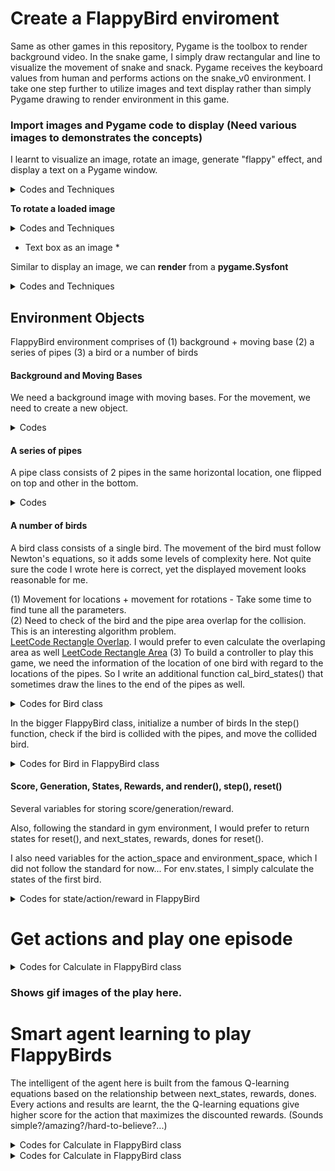 # Create a FlappyBird enviroment

Same as other games in this repository, Pygame is the toolbox to render background video.
In the snake game, I simply draw rectangular and line to visualize the movement of snake and snack. Pygame receives the keyboard values from human and performs actions on the snake_v0 environment.
I take one step further to utilize images and text display rather than simply Pygame drawing to render environment in this game.

### Import images and Pygame code to display (Need various images to demonstrates the concepts)

I learnt to visualize an image, rotate an image, generate "flappy" effect, and display a text on a Pygame window.

<details><summary>Codes and Techniques</summary>
<p>

To access the images in other folder: **os.path.join('name1', 'name2')**. 
to load an image: **pygame.image.load(dir)** - its reversed function is *pygame.image.save(dir)* to save an image.
Several useful transforms are **scale, flip, rotate

```python
pipe_img = pygame.image.load(os.path.join('imgs','pipe.png'))
pipe_img = pygame.transform.scale(pipe_img, (int(WIN_WIDTH//8), WIN_HEIGHT))
pipe_img_flip = pygame.transform.flip(pipe_img,False, True)

bird_imgs = [pygame.image.load(os.path.join('imgs','bird{}.png'.format(x))) for x in range(1,4)]
```

**To display a loaded image**
```python
win.blit(self.img, (self.x, self.y))
```

</p>
</details>



**To rotate a loaded image**

<details><summary>Codes and Techniques</summary>
<p>
```python
topleft, angle = (self.x, self.y), self.tilt
rotated_image = pygame.transform.rotate(image, angle)
new_rect = rotated_image.get_rect(center = image.get_rect(topleft = topleft).center)

win.blit(rotated_image, new_rect.topleft)
```
</p>
</details>

**Interesting code to visualize the "flappy" movements** 

The code can be shorter by writing some mapping functions, however, I prefer the code written this way for better clarity as I immediately understand the code in the first time I see it.

<details><summary>Codes and Techniques</summary>
<p>
```python
self.img_count += 1
if   self.img_count< 1*self.flip_every: index = 0
elif self.img_count< 2*self.flip_every: index = 1
elif self.img_count< 3*self.flip_every: index = 2
elif self.img_count< 4*self.flip_every: index = 1
else:
    index = 0
    self.img_count = 0

image = self.imgs[index]
```
</p>
</details>

* Text box as an image *

Similar to display an image, we can **render** from a **pygame.Sysfont**

<details><summary>Codes and Techniques</summary>
<p>

```python
pygame.font.init()
STAT_FONT = pygame.font.SysFont("comicsans", 50)
score_label = STAT_FONT.render('Scores: ' + str(int(self.score)), 2, (255,255,255))
self.win.blit(score_label, (WIN_WIDTH - score_label.get_width()-15, 10))
pygame.display.update()
```

</p>
</details>




## Environment Objects

FlappyBird environment comprises of (1) background + moving base (2) a series of pipes (3) a bird or a number of birds

#### Background and Moving Bases

We need a background image with moving bases. For the movement, we need to create a new object.  

<details><summary>Codes</summary>
<p>

```python
class Base():
    def __init__(base):
        base.img = base_img
        base.x, base.y  = 0, WIN_HEIGHT- int(WIN_HEIGHT/5)
        
    def move(base):
        base.x += -VEL if base.x>-WIN_WIDTH else -VEL + WIN_WIDTH

    def draw(base, win):
        for i in [0,1]:
            win.blit(base_img, (base.x + i*WIN_WIDTH,base.y))

```

In the upper FlappyBird object:

```python
class FlappyBird():
    def __init__(self, nbirds = 1):
        self.win = pygame.display.set_mode((WIN_WIDTH, WIN_HEIGHT))
        self.base = Base()
        
    def render(self):
        self.win.blit(bg_img, (0,0))  #Draw background
        self.base.draw(self.win)
```

</p>
</details>



#### A series of pipes

A pipe class consists of 2 pipes in the same horizontal location, one flipped on top and other in the bottom.
    
<details><summary>Codes</summary>
<p>
    
```python
class Pipe():
    GAP = int(WIN_HEIGHT//4)
    RANGE_LOW, RANGE_HIGH = int(WIN_HEIGHT//16), WIN_HEIGHT- int(WIN_HEIGHT/5)
    PIPE_WIDTH, PIPE_HEIGHT = pipe_img.get_width(), pipe_img.get_height()

    def __init__(self, x):
        self.img, self.img_flip = pipe_img, pipe_img_flip

        self.x = x
        self.y = random.randrange(self.GAP + self.RANGE_LOW, self.RANGE_HIGH-self.RANGE_LOW)
        self.y_flip = self.y - self.GAP - self.PIPE_HEIGHT
        self.isValid = 1

    def move(self):
        self.x += -VEL
        if self.x<-self.PIPE_WIDTH: self.isValid = 0

    def draw(self, win):
        win.blit(self.img, (self.x, self.y))
        win.blit(self.img_flip, (self.x, self.y_flip))  
```

In the main environment, we need to create a series of pipes that keep running over the Pygame window

```python
            
class FlappyBird():
    def __init__(self, nbirds = 1):
        self.pipe_dist = int(WIN_WIDTH/3)
        self.pipes = [Pipe(self.pipe_dist*i) for i in range(2,6)]
        
    def reset(self):
        self.pipes = [Pipe(self.pipe_dist*i) for i in range(2,6)]
    
    def render(self):
        self.win.blit(bg_img, (0,0))
        self.base.draw(self.win)
        for pipe in self.pipes:
            pipe.draw(self.win)
    
     def step(self, action):
        #redraw the pipe if it goes out of screen
        if self.pipes[0].isValid == 0:
            new_pipe = Pipe(self.pipes[-1].x+self.pipe_dist)
            self.pipes = self.pipes[1:] +[new_pipe]
        self.base.move()
        for pipe in self.pipes:
            pipe.move()
```

</p>
</details>
    
    
#### A number of birds

A bird class consists of a single bird. The movement of the bird must follow Newton's equations, so it adds some levels of complexity here. Not quite sure the code I wrote here is correct, yet the displayed movement looks reasonable for me.

(1) Movement for locations + movement for rotations - Take some time to find tune all the parameters.  
(2) Need to check of the bird and the pipe area overlap for the collision. This is an interesting algorithm problem.  
[LeetCode Rectangle Overlap](https://leetcode.com/problems/rectangle-overlap/). I would prefer to even calculate the overlaping area as well [LeetCode Rectangle Area](https://leetcode.com/problems/rectangle-area/) 
(3) To build a controller to play this game, we need the information of the location of one bird with regard to the locations of the pipes. So I write an additional function cal_bird_states() that sometimes draw the lines to the end of the pipes as well.  
    
<details><summary>Codes for Bird class</summary>
<p>

```python
class Bird():
    BIRD_WIDTH, BIRD_HEIGHT = bird_imgs[0].get_width(), bird_imgs[0].get_height()
    
    def __init__(self, x, y):
        self.imgs = bird_imgs
        self.img_count = 0
        self.flip_every = 1
        
        self.x, self.y = x, y
        self.tilt = 0  # degrees to tilt
        
        #Newton equations
        self.velocity, self.rotation_velocity = 0, 0
        self.gravity, self.rotation_gravity  = 4.5, 5
        self.isCollided = False
        
    def jump(self):
        self.velocity = -self.gravity
        self.rotation_velocity = 5
        
        self.y += self.velocity
        self.tilt = 10
        #self.tilt = self.tilt + self.rotation_velocity if self.tilt>-70 and self.tilt<30 else self.tilt
        
    def move(self):
        self.velocity += self.gravity
        self.rotation_velocity = -self.rotation_gravity
        
        self.y += self.velocity
        self.tilt = self.tilt + self.rotation_velocity if self.tilt>-70 and self.tilt<30 else self.tilt
        
        
    def draw(self, win):
        self.img_count += 1
        if   self.img_count< 1*self.flip_every: index = 0
        elif self.img_count< 2*self.flip_every: index = 1
        elif self.img_count< 3*self.flip_every: index = 2
        elif self.img_count< 4*self.flip_every: index = 1
        else:
            index = 0
            self.img_count = 0
        
        image = self.imgs[index]
        
        topleft, angle = (self.x, self.y), self.tilt
        rotated_image = pygame.transform.rotate(image, angle)
        new_rect = rotated_image.get_rect(center = image.get_rect(topleft = topleft).center)
        
        win.blit(rotated_image, new_rect.topleft)
        
    def collision(self, pipes):
        for pipe in pipes:
            x = min(self.x + self.BIRD_WIDTH - pipe.x, pipe.x + pipe.PIPE_WIDTH - self.x)
            y = max(self.y + self.BIRD_HEIGHT-pipe.y, pipe.y_flip + pipe.PIPE_HEIGHT - self.y)
            if x>0 and y>0:
                self.isCollided = True
                return True
        self.isCollided = False
        return False
    
    def cal_bird_states(self, win, pipes, draw = False):
        middle = self.y + int(self.BIRD_WIDTH/2)
        if draw: pygame.draw.rect(win, (255,0,0), (self.x, self.y,10,10))
        
        for pipe in pipes:
            if draw: pygame.draw.line(win, (255,0,0), (self.x+self.BIRD_WIDTH, middle), (pipe.x+ pipe.PIPE_WIDTH, pipe.y-pipe.GAP))
            if draw: pygame.draw.line(win, (255,0,0), (self.x+self.BIRD_WIDTH, middle), (pipe.x+ pipe.PIPE_WIDTH, pipe.y))
            if pipe.x + pipe.PIPE_WIDTH> self.x:
                if draw: pygame.display.update()
                return np.array([middle, pipe.y, pipe.y - pipe.GAP, pipe.x + pipe.PIPE_WIDTH])
#         if draw: pygame.display.update()
        return np.array([middle, pipe.y, pipe.y - pipe.GAP, pipe.x + pipe.PIPE_WIDTH-self.x])
    
```

</p>
</details>
    
In the bigger FlappyBird class, initialize a number of birds
In the step() function, check if the bird is collided with the pipes, and move the collided bird.

<details><summary>Codes for Bird in FlappyBird class</summary>
<p>

```python
class FlappyBird():
    def __init__(self, nbirds = 1):
        self.nbirds = nbirds
        self.birds = [Bird(random.randrange(int(WIN_WIDTH*0.05),int(WIN_WIDTH*0.7)),
                           random.randrange(int(WIN_HEIGHT/8),int(WIN_HEIGHT*4/5))) 
                      for i in range(self.nbirds)]
                      
    def reset(self):
        self.birds = [Bird(random.randrange(int(WIN_WIDTH*0.05),int(WIN_WIDTH*0.7)),
                           random.randrange(int(WIN_HEIGHT/8),int(WIN_HEIGHT*4/5))) 
                      for i in range(self.nbirds)]

    def render(self):
        for bird in self.birds:
            bird.draw(self.win)
    
    def step(self, action):
  
        # move the birds and check collision
        remaining_birds = []
        for i,bird in enumerate(self.birds):
            if action[i] == 0: bird.move()
            else:              bird.jump()
            
            done = bird.collision(self.pipes)
           
            if not done:
                remaining_birds.append(bird)
 
        self.birds = remaining_birds
```

</p>
</details>
    
    
    
#### Score, Generation, States, Rewards, and render(), step(), reset()

Several variables for storing score/generation/reward.

Also, following the standard in gym environment, I would prefer to return states for reset(), and next_states, rewards, dones for reset().

I also need variables for the action_space and environment_space, which I did not follow the standard for now...
For env.states, I simply calculate the states of the first bird.

<details><summary>Codes for state/action/reward in FlappyBird </summary>
<p>

```python
class FlappyBird():
    def __init__(self, nbirds = 1):
        self.states = self.birds[0].cal_bird_states(self.win, self.pipes)
        self.score, self.gen = 0, 0
    
    def reset(self):
        self.score = 0
        self.gen += 1        
        self.states = self.birds[0].cal_bird_states(self.win, self.pipes)
        return self.states
        
    def render(self):
        self.update_score()
        pygame.display.update()
    
    def update_score(self):
        score_label = STAT_FONT.render('Scores: ' + str(int(self.score)), 2, (255,255,255))
        self.win.blit(score_label, (WIN_WIDTH - score_label.get_width()-15, 10))
        
        score_label = STAT_FONT.render('Gen: ' + str(self.gen), 1, (255,255,255))
        self.win.blit(score_label, (10,10))
        
        score_label = STAT_FONT.render('Alive: ' + str(len(self.birds)), 1, (255,255,255))
        self.win.blit(score_label, (10, 50))
            
    def step(self, action):
        self.score += VEL*1.0/self.pipe_dist
        
        states, rewards, dones = [], [], []
        for i,bird in enumerate(self.birds):
                
            state = bird.cal_bird_states(self.win, self.pipes)
            done = bird.collision(self.pipes)
            
            reward = -2 if done else 1.0/self.pipe_dist
            states.append(state)
            rewards.append(reward)
            dones.append(done)

        self.states = states[0]
        return np.array(states), np.array(rewards), np.array(dones)

```

</p>
</details>




# Get actions and play one episode



<details><summary>Codes for Calculate  in FlappyBird class</summary>
<p>

```python


```

</p>
</details>

### Shows gif images of the play here.

# Smart agent learning to play FlappyBirds

The intelligent of the agent here is built from the famous Q-learning equations based on the relationship between next_states, rewards, dones. Every actions and results are learnt, the the Q-learning equations give higher score for the action that maximizes the discounted rewards. (Sounds simple?/amazing?/hard-to-believe?...)

<details><summary>Codes for Calculate  in FlappyBird class</summary>
<p>

```python


```

</p>
</details>



<details><summary>Codes for Calculate  in FlappyBird class</summary>
<p>

```python


```

</p>
</details>
